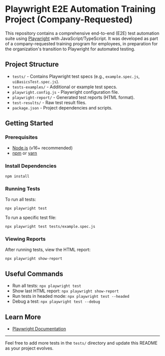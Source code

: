 # Playwright E2E Automation Training Project (Company-Requested)

This repository contains a comprehensive end-to-end (E2E) test automation suite using [Playwright](https://playwright.dev/) with JavaScript/TypeScript. It was developed as part of a company-requested training program for employees, in preparation for the organization's transition to Playwright for automated testing.

## Project Structure

- `tests/` - Contains Playwright test specs (e.g., `example.spec.js`, `uiBasicsTest.spec.js`).
- `tests-examples/` - Additional or example test specs.
- `playwright.config.js` - Playwright configuration file.
- `playwright-report/` - Generated test reports (HTML format).
- `test-results/` - Raw test result files.
- `package.json` - Project dependencies and scripts.

## Getting Started

### Prerequisites
- [Node.js](https://nodejs.org/) (v16+ recommended)
- [npm](https://www.npmjs.com/) or [yarn](https://yarnpkg.com/)

### Install Dependencies

```
npm install
```

### Running Tests

To run all tests:

```
npx playwright test
```

To run a specific test file:

```
npx playwright test tests/example.spec.js
```

### Viewing Reports

After running tests, view the HTML report:

```
npx playwright show-report
```

## Useful Commands

- Run all tests: `npx playwright test`
- Show last HTML report: `npx playwright show-report`
- Run tests in headed mode: `npx playwright test --headed`
- Debug a test: `npx playwright test --debug`

## Learn More
- [Playwright Documentation](https://playwright.dev/docs/intro)

---

Feel free to add more tests in the `tests/` directory and update this README as your project evolves.
